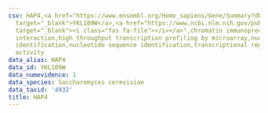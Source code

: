 ```yaml
---
csv: HAP4,<a href="https://www.ensembl.org/Homo_sapiens/Gene/Summary?db=core;g=YKL109W"
  target="_blank">YKL109W</a>,<a href="https://www.ncbi.nlm.nih.gov/pubmed/15169889"
  target="_blank"><i class="fas fa-file"></i></a>",chromatin immunoprecipitation assay,direct
  interaction,high throughput transcription profiling by microarray,nucleotide sequence
  identification,nucleotide sequence identification,transcriptional regulation,up-regulates
  activity
data_alias: HAP4
data_id: YKL109W
data_numevidence: 1
data_species: Saccharomyces cerevisiae
data_taxid: '4932'
title: HAP4
---
```

